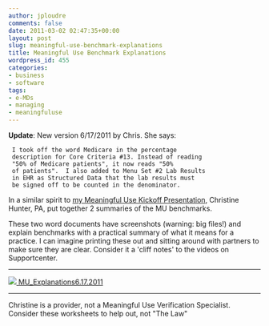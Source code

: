 ```yaml
---
author: jploudre
comments: false
date: 2011-03-02 02:47:35+00:00
layout: post
slug: meaningful-use-benchmark-explanations
title: Meaningful Use Benchmark Explanations
wordpress_id: 455
categories:
- business
- software
tags:
- e-MDs
- managing
- meaningfuluse
---
```


**Update**: New version 6/17/2011 by Chris. She says:

     I took off the word Medicare in the percentage 
     description for Core Criteria #13. Instead of reading 
     "50% of Medicare patients", it now reads "50% 
     of patients".  I also added to Menu Set #2 Lab Results
     in EHR as Structured Data that the lab results must 
     be signed off to be counted in the denominator. 

In a similar spirit to [my Meaningful Use Kickoff Presentation](http://unchart.com/2011/meaningful-use-map-and-kickoff/), Christine Hunter, PA, put together 2 summaries of the MU benchmarks.

These two word documents have screenshots (warning: big files!) and explain benchmarks with a practical summary of what it means for a practice. I can imagine printing these out and sitting around with partners to make sure they are clear. Consider it a 'cliff notes' to the videos on Supportcenter.

---------------

[![](http://unchart.com/wp-content/uploads/2011/01/57-download.png) MU_Explanations6.17.2011](http://unchart.com/wp-content/uploads/2011/03/MU_Explanations6.17.2011.zip)


--------------
Christine is a provider, not a Meaningful Use Verification Specialist. Consider these worksheets to help out, not "The Law"
